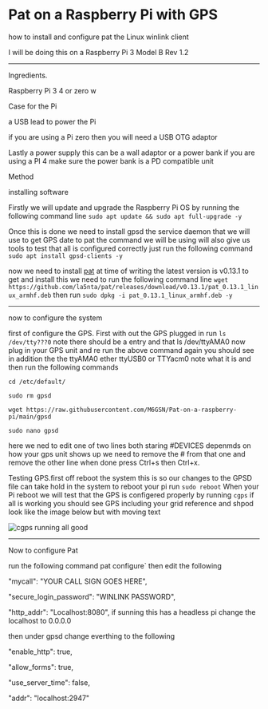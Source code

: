 # Pat on a Raspberry Pi with GPS
how to install and configure pat the Linux winlink client

I will be doing this on a Raspberry Pi 3 Model B Rev 1.2

___

Ingredients.

Raspberry Pi 3 4 or zero w

Case for the Pi

a USB lead to power the Pi

if you are using a Pi zero then you will need a USB OTG adaptor

Lastly a power supply this can be a wall adaptor or a power bank if you are using a PI 4 make sure the power bank is a PD compatible unit

Method 

installing software

Firstly we will update and upgrade the Raspberry Pi OS by running the following command line `sudo apt update && sudo apt full-upgrade -y`

Once this is done we need to install gpsd the service daemon that we will use to get GPS date to pat  the command we will be using will also give us tools to test that all is configured correctly just run the following command `sudo apt install gpsd-clients -y`

now we need to install [pat](https://getpat.io/) at time of writing the latest version is v0.13.1 
to get and install this we need to run the following command line `wget https://github.com/la5nta/pat/releases/download/v0.13.1/pat_0.13.1_linux_armhf.deb`  then run  `sudo dpkg -i pat_0.13.1_linux_armhf.deb -y`

___

now to configure the system

first of configure the GPS.  First with out the GPS plugged in run `ls /dev/tty???0` note there should be a entry and that ls /dev/ttyAMA0 now plug in your GPS unit and re run the above command again you should see in addition the the ttyAMA0 ether ttyUSB0 or TTYacm0 note what it is and then run 
the following commands

`cd /etc/default/`

`sudo rm gpsd`

`wget https://raw.githubusercontent.com/M6GSN/Pat-on-a-raspberry-pi/main/gpsd`

`sudo nano gpsd`

here we ned to edit one of two lines both staring #DEVICES depenmds on how your gps unit shows up we need to remove the # from that one and remove the other line when done press Ctrl+s then Ctrl+x. 

Testing GPS.first off reboot the system this is so our changes to the GPSD file can take hold in the system to reboot your pi run `sudo reboot`
When your Pi reboot we will test that the GPS is configered properly by running `cgps` if all is working you should see GPS including your grid reference and shpod look like the image below but with moving text

![cgps running all good](https://m6gsn.co.uk/git/pat/cgps.png)

___
Now to configure Pat

run the following command pat configure`
then edit the following

"mycall": "YOUR CALL SIGN GOES HERE",

"secure_login_password": "WINLINK PASSWORD",

"http_addr": "Localhost:8080", if sunning this has a headless pi change the localhost to 0.0.0.0 

then under gpsd change everthing to the following

"enable_http": true,

"allow_forms": true,

"use_server_time": false,

"addr": "localhost:2947"

